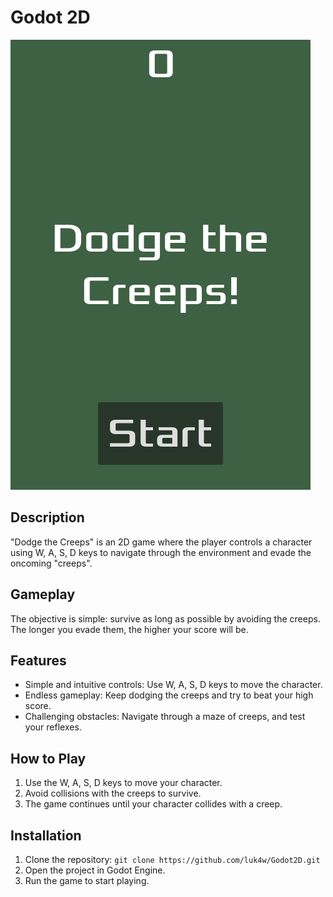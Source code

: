 # Godot 2D

![Game GIF](https://github.com/luk4w/Godot2D/blob/main/media/dodge_the_creeps.gif)

## Description

"Dodge the Creeps" is an 2D game where the player controls a character using W, A, S, D keys to navigate through the environment and evade the oncoming "creeps".

## Gameplay

The objective is simple: survive as long as possible by avoiding the creeps. The longer you evade them, the higher your score will be.

## Features

- Simple and intuitive controls: Use W, A, S, D keys to move the character.
- Endless gameplay: Keep dodging the creeps and try to beat your high score.
- Challenging obstacles: Navigate through a maze of creeps, and test your reflexes.

## How to Play

1. Use the W, A, S, D keys to move your character.
2. Avoid collisions with the creeps to survive.
3. The game continues until your character collides with a creep.

## Installation

1. Clone the repository: `git clone https://github.com/luk4w/Godot2D.git`
2. Open the project in Godot Engine.
3. Run the game to start playing.
